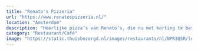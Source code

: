 ```yaml
---
title: "Renato's Pizzeria"
url: "https://www.renatospizzeria.nl/"
location: "Amsterdam"
description: "Heerlijke pizza’s van Renato’s, die nu met korting te bestellen zijn."
category: "Restaurant/Café"
image: "https://static.thuisbezorgd.nl/images/restaurants/nl/NPR3Q5R/logo_465x320.png"
---
```

